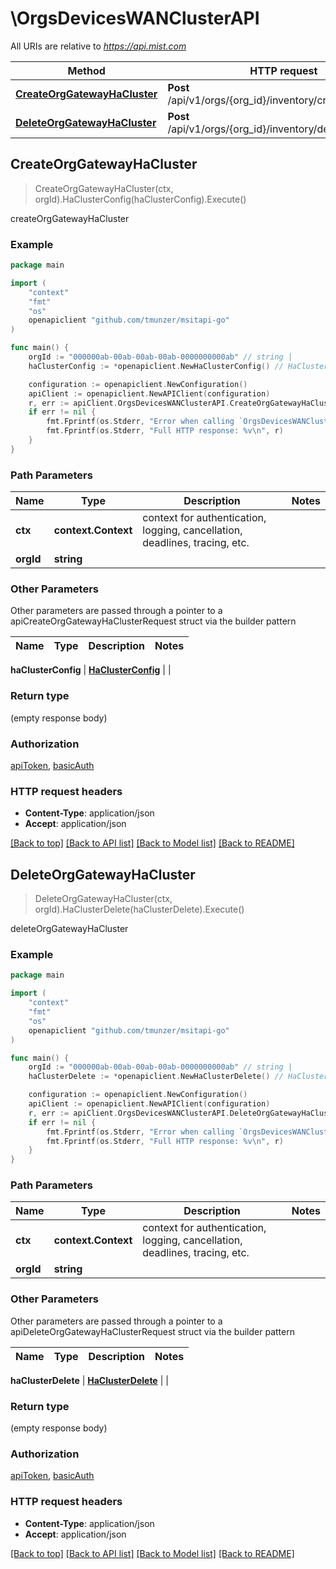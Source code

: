# \OrgsDevicesWANClusterAPI

All URIs are relative to *https://api.mist.com*

Method | HTTP request | Description
------------- | ------------- | -------------
[**CreateOrgGatewayHaCluster**](OrgsDevicesWANClusterAPI.md#CreateOrgGatewayHaCluster) | **Post** /api/v1/orgs/{org_id}/inventory/create_ha_cluster | createOrgGatewayHaCluster
[**DeleteOrgGatewayHaCluster**](OrgsDevicesWANClusterAPI.md#DeleteOrgGatewayHaCluster) | **Post** /api/v1/orgs/{org_id}/inventory/delete_ha_cluster | deleteOrgGatewayHaCluster



## CreateOrgGatewayHaCluster

> CreateOrgGatewayHaCluster(ctx, orgId).HaClusterConfig(haClusterConfig).Execute()

createOrgGatewayHaCluster



### Example

```go
package main

import (
	"context"
	"fmt"
	"os"
	openapiclient "github.com/tmunzer/msitapi-go"
)

func main() {
	orgId := "000000ab-00ab-00ab-00ab-0000000000ab" // string | 
	haClusterConfig := *openapiclient.NewHaClusterConfig() // HaClusterConfig |  (optional)

	configuration := openapiclient.NewConfiguration()
	apiClient := openapiclient.NewAPIClient(configuration)
	r, err := apiClient.OrgsDevicesWANClusterAPI.CreateOrgGatewayHaCluster(context.Background(), orgId).HaClusterConfig(haClusterConfig).Execute()
	if err != nil {
		fmt.Fprintf(os.Stderr, "Error when calling `OrgsDevicesWANClusterAPI.CreateOrgGatewayHaCluster``: %v\n", err)
		fmt.Fprintf(os.Stderr, "Full HTTP response: %v\n", r)
	}
}
```

### Path Parameters


Name | Type | Description  | Notes
------------- | ------------- | ------------- | -------------
**ctx** | **context.Context** | context for authentication, logging, cancellation, deadlines, tracing, etc.
**orgId** | **string** |  | 

### Other Parameters

Other parameters are passed through a pointer to a apiCreateOrgGatewayHaClusterRequest struct via the builder pattern


Name | Type | Description  | Notes
------------- | ------------- | ------------- | -------------

 **haClusterConfig** | [**HaClusterConfig**](HaClusterConfig.md) |  | 

### Return type

 (empty response body)

### Authorization

[apiToken](../README.md#apiToken), [basicAuth](../README.md#basicAuth)

### HTTP request headers

- **Content-Type**: application/json
- **Accept**: application/json

[[Back to top]](#) [[Back to API list]](../README.md#documentation-for-api-endpoints)
[[Back to Model list]](../README.md#documentation-for-models)
[[Back to README]](../README.md)


## DeleteOrgGatewayHaCluster

> DeleteOrgGatewayHaCluster(ctx, orgId).HaClusterDelete(haClusterDelete).Execute()

deleteOrgGatewayHaCluster



### Example

```go
package main

import (
	"context"
	"fmt"
	"os"
	openapiclient "github.com/tmunzer/msitapi-go"
)

func main() {
	orgId := "000000ab-00ab-00ab-00ab-0000000000ab" // string | 
	haClusterDelete := *openapiclient.NewHaClusterDelete() // HaClusterDelete |  (optional)

	configuration := openapiclient.NewConfiguration()
	apiClient := openapiclient.NewAPIClient(configuration)
	r, err := apiClient.OrgsDevicesWANClusterAPI.DeleteOrgGatewayHaCluster(context.Background(), orgId).HaClusterDelete(haClusterDelete).Execute()
	if err != nil {
		fmt.Fprintf(os.Stderr, "Error when calling `OrgsDevicesWANClusterAPI.DeleteOrgGatewayHaCluster``: %v\n", err)
		fmt.Fprintf(os.Stderr, "Full HTTP response: %v\n", r)
	}
}
```

### Path Parameters


Name | Type | Description  | Notes
------------- | ------------- | ------------- | -------------
**ctx** | **context.Context** | context for authentication, logging, cancellation, deadlines, tracing, etc.
**orgId** | **string** |  | 

### Other Parameters

Other parameters are passed through a pointer to a apiDeleteOrgGatewayHaClusterRequest struct via the builder pattern


Name | Type | Description  | Notes
------------- | ------------- | ------------- | -------------

 **haClusterDelete** | [**HaClusterDelete**](HaClusterDelete.md) |  | 

### Return type

 (empty response body)

### Authorization

[apiToken](../README.md#apiToken), [basicAuth](../README.md#basicAuth)

### HTTP request headers

- **Content-Type**: application/json
- **Accept**: application/json

[[Back to top]](#) [[Back to API list]](../README.md#documentation-for-api-endpoints)
[[Back to Model list]](../README.md#documentation-for-models)
[[Back to README]](../README.md)

